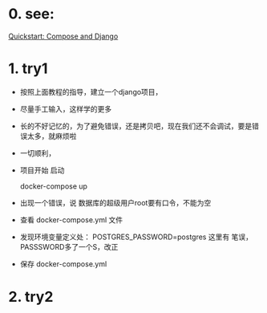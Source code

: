 # 0. see:
  [Quickstart: Compose and Django](https://docs.docker.com/samples/django/)

# 1. try1
   - 按照上面教程的指导，建立一个django项目，
   - 尽量手工输入，这样学的更多
   - 长的不好记忆的，为了避免错误，还是拷贝吧，现在我们还不会调试，要是错误太多，就麻烦啦
   - 一切顺利，
   - 项目开始 启动  
     
       docker-compose up
   - 出现一个错误，说 数据库的超级用户root要有口令，不能为空
   - 查看 docker-compose.yml 文件
   - 发现环境变量定义处： POSTGRES_PASSWORD=postgres 这里有 笔误，PASSSWORD多了一个S，改正
   - 保存 docker-compose.yml

# 2. try2




